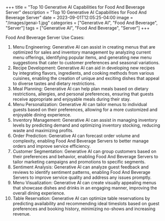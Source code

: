 +++
title = "Top 10 Generative AI Capabilities for Food And Beverage Server"
description = "Top 10 Generative AI Capabilities for Food And Beverage Server"
date = 2023-09-01T12:05:25-04:00
image = "/images/genai-1.jpg"
categories = ["Generative AI", "Food And Beverage", "Server"]
tags = ["Generative AI", "Food And Beverage", "Server"]
+++

Food And Beverage Server Use Cases:

1. Menu Engineering: Generative AI can assist in creating menus that are optimized for sales and inventory management by analyzing current menu offerings, identifying popular items, and generating new menu suggestions that cater to customer preferences and seasonal variations.
2. Recipe Development: Generative AI can aid in developing new recipes by integrating flavors, ingredients, and cooking methods from various cuisines, enabling the creation of unique and exciting dishes that appeal to diverse tastes and dietary restrictions.
3. Meal Planning: Generative AI can help plan meals based on dietary restrictions, allergies, and personal preferences, ensuring that guests receive appropriate and enjoyable meals during their stay.
4. Menu Personalization: Generative AI can tailor menus to individual guests based on their preferences, allowing for a more customized and enjoyable dining experience.
5. Inventory Management: Generative AI can assist in managing inventory levels by predicting demand and optimizing inventory stocking, reducing waste and maximizing profits.
6. Order Prediction: Generative AI can forecast order volume and complexity, enabling Food And Beverage Servers to better manage orders and improve service efficiency.
7. Customer Segmentation: Generative AI can group customers based on their preferences and behavior, enabling Food And Beverage Servers to tailor marketing campaigns and promotions to specific segments.
8. Sentiment Analysis: Generative AI can analyze guest feedback and reviews to identify sentiment patterns, enabling Food And Beverage Servers to improve service quality and address any issues promptly.
9. Menu Visualization: Generative AI can create visually appealing menus that showcase dishes and drinks in an engaging manner, improving the overall dining experience.
10. Table Reservation: Generative AI can optimize table reservations by predicting availability and recommending ideal timeslots based on guest preferences and booking history, minimizing no-shows and increasing revenue.